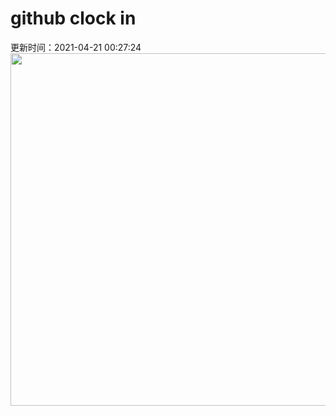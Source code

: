 # github clock in
更新时间：2021-04-21 00:27:24
 <img style="-webkit-user-select: none;margin: auto;cursor: zoom-in;" src="https://cn.bing.com/th?id=OHR.SaoJorgeMadeira_ZH-CN7428897971_1920x1080.jpg&rf=LaDigue_1920x1080.jpg&pid=hp" width="1004" height="564"> 